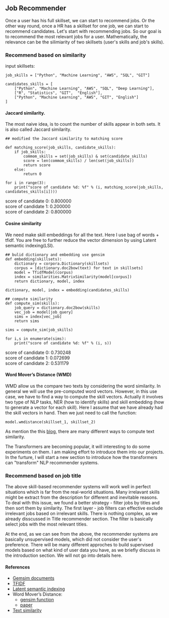 ## Job Recommender

Once a user has his full skillset, we can start to recommend jobs. Or the other way round, once a HR has a skillset for one job, we can start to recommend candidates. Let's start with recommending jobs. So our goal is to recommend the most relevant jobs for a user. Mathematically, the relevance can be the silimiarity of two skillsets (user's skills and job's skills). 

### Recommend based on similarity
input skillsets:
```
job_skills = ["Python", "Machine Learning", "AWS", "SQL", "GIT"]

candidates_skills = [
    ["Python", "Machine Learning", "AWS", "SQL", "Deep Learning"],
    ["R", "Statistics", "GIT",  "English"],
    ["Python", "Machine Learning", "AWS", "GIT", "English"]
]
```

#### Jaccard similarity.
The most naive idea, is to count the number of skills appear in both sets. It is also called Jaccard similarity.
```
## modified the Jaccard similarity to matching score

def matching_score(job_skills, candidate_skills):
    if job_skills:
        commom_skills = set(job_skills) & set(candidate_skills)
        score = len(commom_skills) / len(set(job_skills))
        return score
    else:
        return 0
```
```
for i in range(3):
    print("score of candidate %d: %f" % (i, matching_score(job_skills, candidates_skills[i])))
```
score of candidate 0: 0.800000<br>
score of candidate 1: 0.200000<br>
score of candidate 2: 0.800000<br>


#### Cosine similarity
We need make skill embeddings for all the text. Here I use bag of words + tfidf. You are free to further reduce the vector dimension by using Latent semantic indexing(LSI).
```
## bulid dictionary and embedding use gensim
def embedding(skillsets):
    dictionary = corpora.Dictionary(skillsets)
    corpus = [dictionary.doc2bow(text) for text in skillsets]
    model = TfidfModel(corpus)
    index = similarities.MatrixSimilarity(model[corpus])
    return dictionary, model, index

dictionary, model, index = embedding(candidates_skills)
```
```
## compute similarity
def compute_sim(skills):
    job_query = dictionary.doc2bow(skills)
    vec_job = model[job_query]
    sims = index[vec_job]
    return sims

sims = compute_sim(job_skills)
```
```
for i,s in enumerate(sims):
    print("score of candidate %d: %f" % (i, s))
```
score of candidate 0: 0.730248<br>
score of candidate 1: 0.072699<br>
score of candidate 2: 0.531179<br>

#### Word Mover’s Distance (WMD)

WMD allow us the compare two texts by considering the word similarity. In general we will use the pre-computed word vectors. However, in this use case, we have to find a way to compute the skill vectors. Actually it involves two type of NLP tasks, NER (how to identify skills) and skill embedding (how to generate a vector for each skill). Here I assume that we have already had the skill vectors in hand. Then we just need to call the function:
```
model.wmdistance(skillset_1, skillset_2)
```

As mention the this [blog](https://medium.com/@adriensieg/text-similarities-da019229c894), there are many different ways to compute text similarity.

The Transformers are becoming popular, it will interesting to do some experiments on them. I am making effort to introduce them into our projects. In the furture, I will start a new section to introduce how the transformers can "transform" NLP recommender systems.

### Recommend based on job title
The above skill-based recommender systems will work well in perfect situations which is far from the real-world situations. Many irrelavant skills might be extract from the description for different and inevitable reasons. To deal with this issue, we found a better strategy - filter jobs by titles and then sort them by similarity. The first layer - job filters can effective exclude irrelevant jobs based on irrelevant skills. There is nothing complex, as we already disscussed in Title recommender section. The filter is basically select jobs with the most relevant titles.


At the end, as we can see from the above, the recommender systems are basically unsupervised models, which did not consider the user's preference. There will be many different approches to build supervised models based on what kind of user data you have, as we briefly discuss in the introduction section. We will not go into details here.


#### References
- [Gemsim documents](https://radimrehurek.com/gensim/auto_examples/index.html#documentation)
- [TFIDF](https://en.wikipedia.org/wiki/Tf%E2%80%93idf)
- [Latent semantic indexing](https://nlp.stanford.edu/IR-book/html/htmledition/latent-semantic-indexing-1.html)
- Word Mover’s Distance:
    - [gensim function](https://radimrehurek.com/gensim/auto_examples/tutorials/run_wmd.html)
    - [paper](http://proceedings.mlr.press/v37/kusnerb15.pdf)
- [Text similarity](https://medium.com/@adriensieg/text-similarities-da019229c894)